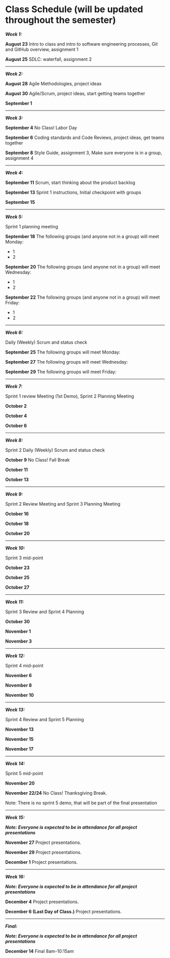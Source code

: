 # Class Schedule (will be updated throughout the semester)

***Week 1:***

**August 23** Intro to class and intro to software engineering processes, Git and GitHub overview, assignment 1

**August 25** SDLC: waterfall, assignment 2 

---
***Week 2:***

**August 28** Agile Methodologies, project ideas

**August 30** Agile/Scrum, project ideas, start getting teams together

**September 1** 

---
***Week 3:***

**September 4** No Class! Labor Day

**September 6** Coding standards and Code Reviews, project ideas, get teams together 

**September 8** Style Guide, assignment 3, Make sure everyone is in a group, assignment 4

---
***Week 4:***

**September 11** Scrum, start thinking about the product backlog

**September 13** Sprint 1 instructions, Initial checkpoint with groups

**September 15**

---
***Week 5:*** 

Sprint 1 planning meeting

**September 18** The following groups (and anyone not in a group) will meet Monday:
- 1
- 2


**September 20** The following groups (and anyone not in a group) will meet Wednesday:
- 1
- 2

**September 22** The following groups (and anyone not in a group) will meet Friday:
- 1
- 2

---
***Week 6:***

Daily (Weekly) Scrum and status check

**September 25** The following groups will meet Monday:

**September 27** The following groups will meet Wednesday:

**September 29** The following groups will meet Friday:

---
***Week 7:***

Sprint 1 review Meeting (1st Demo), Sprint 2 Planning Meeting

**October 2** 

**October 4** 

**October 6**

---
***Week 8:***

Sprint 2 Daily (Weekly) Scrum and status check

**October 9** No Class! Fall Break

**October 11**

**October 13**

---
***Week 9:***

Sprint 2 Review Meeting and Sprint 3 Planning Meeting

**October 16**

**October 18**

**October 20**

---
***Week 10:***

Sprint 3 mid-point

**October 23**

**October 25**

**October 27**

---
***Week 11:***

Sprint 3 Review and Sprint 4 Planning

**October 30**

**November 1**

**November 3**

---
***Week 12:***

Sprint 4 mid-point 

**November 6** 

**November 8** 

**November 10**

---
***Week 13:***

Sprint 4 Review and Sprint 5 Planning


**November 13** 

**November 15**

**November 17**

---
***Week 14:***

Sprint 5 mid-point 

**November 20**

**November 22/24** No Class! Thanksgiving Break.

Note: There is no sprint 5 demo, that will be part of the final presentation

---
***Week 15:***

***Note: Everyone is expected to be in attendance for all project presentations***

**November 27** Project presentations.

**November 29** Project presentations.

**December 1** Project presentations.

---
***Week 16:***

***Note: Everyone is expected to be in attendance for all project presentations***

**December 4** Project presentations.

**December 6 (Last Day of Class.)** Project presentations.

---
***Final:***

***Note: Everyone is expected to be in attendance for all project presentations***

**December 14** Final 8am-10:15am

